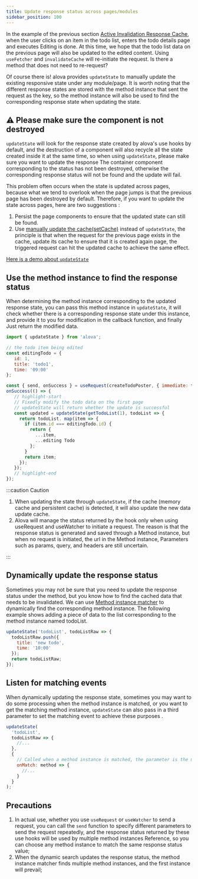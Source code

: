 ```yaml
---
title: Update response status across pages/modules
sidebar_position: 100
---
```


In the example of the previous section [Active Invalidation Response Cache](/learning/invalidate-response-cache), when the user clicks on an item in the todo list, enters the todo details page and executes Editing is done. At this time, we hope that the todo list data on the previous page will also be updated to the edited content. Using `useFetcher` and `invalidateCache` will re-initiate the request. Is there a method that does not need to re-request?

Of course there is! alova provides `updateState` to manually update the existing responsive state under any module/page. It is worth noting that the different response states are stored with the method instance that sent the request as the key, so the method instance will also be used to find the corresponding response state when updating the state.

## ⚠️ Please make sure the component is not destroyed

`updateState` will look for the response state created by alova's use hooks by default, and the destruction of a component will also recycle all the state created inside it at the same time, so when using `updateState`, please make sure you want to update the response The container component corresponding to the status has not been destroyed, otherwise the corresponding response status will not be found and the update will fail.

This problem often occurs when the state is updated across pages, because what we tend to overlook when the page jumps is that the previous page has been destroyed by default. Therefore, if you want to update the state across pages, here are two suggestions :

1. Persist the page components to ensure that the updated state can still be found.
2. Use [manually update the cache(setCache)](/learning/cache-set-and-query) instead of `updateState`, the principle is that when the request for the previous page exists in the cache, update its cache to ensure that it is created again page, the triggered request can hit the updated cache to achieve the same effect.

[Here is a demo about `updateState`](/example/update-state)

## Use the method instance to find the response status

When determining the method instance corresponding to the updated response state, you can pass this method instance in `updateState`, it will check whether there is a corresponding response state under this instance, and provide it to you for modification in the callback function, and finally Just return the modified data.

```javascript
import { updateState } from 'alova';

// the todo item being edited
const editingTodo = {
   id: 1,
   title: 'todo1',
   time: '09:00'
};

const { send, onSuccess } = useRequest(createTodoPoster, { immediate: false });
onSuccess(() => {
   // highlight-start
   // Fixedly modify the todo data on the first page
   // updateState will return whether the update is successful
   const updated = updateState(getTodoList(1), todoList => {
     return todoList. map(item => {
       if (item.id === editingTodo.id) {
         return {
           ...item,
           ...editing Todo
         };
       }
       return item;
     });
   });
   // highlight-end
});
```

:::caution Caution

1. When updating the state through `updateState`, if the cache (memory cache and persistent cache) is detected, it will also update the new data update cache.
2. Alova will manage the status returned by the hook only when using useRequest and useWatcher to initiate a request. The reason is that the response status is generated and saved through a Method instance, but when no request is initiated, the url in the Method instance, Parameters such as params, query, and headers are still uncertain.

:::

## Dynamically update the response status

Sometimes you may not be sure that you need to update the response status under the method, but you know how to find the cached data that needs to be invalidated. We can use [Method instance matcher](/next-step/method-instance-matcher) to dynamically find the corresponding method instance. The following example shows adding a piece of data to the list corresponding to the method instance named todoList.

```javascript
updateState('todoList', todoListRaw => {
  todoListRaw.push({
    title: 'new todo',
    time: '10:00'
  });
  return todoListRaw;
});
```

## Listen for matching events

When dynamically updating the response state, sometimes you may want to do some processing when the method instance is matched, or you want to get the matching method instance, `updateState` can also pass in a third parameter to set the matching event to achieve these purposes .

```javascript
updateState(
  'todoList',
  todoListRaw => {
    //...
  },
  {
    // Called when a method instance is matched, the parameter is the matched method instance
    onMatch: method => {
      //...
    }
  }
);
```

## Precautions

1. In actual use, whether you use `useRequest` or `useWatcher` to send a request, you can call the `send` function to specify different parameters to send the request repeatedly, and the response status returned by these use hooks will be used by multiple method instances Reference, so you can choose any method instance to match the same response status value;
2. When the dynamic search updates the response status, the method instance matcher finds multiple method instances, and the first instance will prevail;
